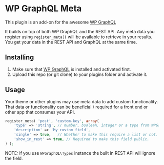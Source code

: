 WP GraphQL Meta
===============

This plugin is an add-on for the awesome [WP GraphQL][wp-graphql]

It builds on top of both WP GraphQL and the REST API. Any
meta data you register using `register_meta()` will be available
to retrieve in your results. You get your data in the REST API and
GraphQL at the same time.

## Installing

1. Make sure that [WP GraphQL][wp-graphql] is installed and activated first.
2. Upload this repo (or git clone) to your plugins folder and activate it.

## Usage

Your theme or other plugins may use meta data to add custom functionality. That
data or functionality can be beneficial / required for a front end or
other app that consumes your API.

```php
register_meta( 'post', 'custom-key', array(
    'type' => 'string', // number, boolean, integer or a type from WPGraphQL\Types
    'description' => 'My custom field',
    'single' => true,   // Whether to make this require a list or not.
    'show_in_rest' => true, // Required to make this field public.
) );
```

NOTE: If you use `WPGraphQL\Types` instance the built in REST API will
ignore the field.

[wp-graphql]: https://github.com/wp-graphql/wp-graphql
